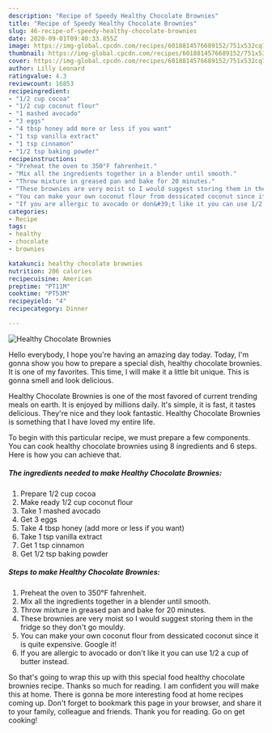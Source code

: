 ```yaml
---
description: "Recipe of Speedy Healthy Chocolate Brownies"
title: "Recipe of Speedy Healthy Chocolate Brownies"
slug: 46-recipe-of-speedy-healthy-chocolate-brownies
date: 2020-09-01T09:40:33.855Z
image: https://img-global.cpcdn.com/recipes/6018814576689152/751x532cq70/healthy-chocolate-brownies-recipe-main-photo.jpg
thumbnail: https://img-global.cpcdn.com/recipes/6018814576689152/751x532cq70/healthy-chocolate-brownies-recipe-main-photo.jpg
cover: https://img-global.cpcdn.com/recipes/6018814576689152/751x532cq70/healthy-chocolate-brownies-recipe-main-photo.jpg
author: Lilly Leonard
ratingvalue: 4.3
reviewcount: 16853
recipeingredient:
- "1/2 cup cocoa"
- "1/2 cup coconut flour"
- "1 mashed avocado"
- "3 eggs"
- "4 tbsp honey add more or less if you want"
- "1 tsp vanilla extract"
- "1 tsp cinnamon"
- "1/2 tsp baking powder"
recipeinstructions:
- "Preheat the oven to 350°F fahrenheit."
- "Mix all the ingredients together in a blender until smooth."
- "Throw mixture in greased pan and bake for 20 minutes."
- "These brownies are very moist so I would suggest storing them in the fridge so they don&#39;t go mouldy."
- "You can make your own coconut flour from dessicated coconut since it is quite expensive. Google it!"
- "If you are allergic to avocado or don&#39;t like it you can use 1/2 a cup of butter instead."
categories:
- Recipe
tags:
- healthy
- chocolate
- brownies

katakunci: healthy chocolate brownies 
nutrition: 206 calories
recipecuisine: American
preptime: "PT11M"
cooktime: "PT53M"
recipeyield: "4"
recipecategory: Dinner

---
```



![Healthy Chocolate Brownies](https://img-global.cpcdn.com/recipes/6018814576689152/751x532cq70/healthy-chocolate-brownies-recipe-main-photo.jpg)

Hello everybody, I hope you're having an amazing day today. Today, I'm gonna show you how to prepare a special dish, healthy chocolate brownies. It is one of my favorites. This time, I will make it a little bit unique. This is gonna smell and look delicious.

Healthy Chocolate Brownies is one of the most favored of current trending meals on earth. It is enjoyed by millions daily. It's simple, it is fast, it tastes delicious. They're nice and they look fantastic. Healthy Chocolate Brownies is something that I have loved my entire life.




To begin with this particular recipe, we must prepare a few components. You can cook healthy chocolate brownies using 8 ingredients and 6 steps. Here is how you can achieve that.

<!--inarticleads1-->

##### The ingredients needed to make Healthy Chocolate Brownies:

1. Prepare 1/2 cup cocoa
1. Make ready 1/2 cup coconut flour
1. Take 1 mashed avocado
1. Get 3 eggs
1. Take 4 tbsp honey (add more or less if you want)
1. Take 1 tsp vanilla extract
1. Get 1 tsp cinnamon
1. Get 1/2 tsp baking powder




<!--inarticleads2-->

##### Steps to make Healthy Chocolate Brownies:

1. Preheat the oven to 350°F fahrenheit.
1. Mix all the ingredients together in a blender until smooth.
1. Throw mixture in greased pan and bake for 20 minutes.
1. These brownies are very moist so I would suggest storing them in the fridge so they don&#39;t go mouldy.
1. You can make your own coconut flour from dessicated coconut since it is quite expensive. Google it!
1. If you are allergic to avocado or don&#39;t like it you can use 1/2 a cup of butter instead.




So that's going to wrap this up with this special food healthy chocolate brownies recipe. Thanks so much for reading. I am confident you will make this at home. There is gonna be more interesting food at home recipes coming up. Don't forget to bookmark this page in your browser, and share it to your family, colleague and friends. Thank you for reading. Go on get cooking!
